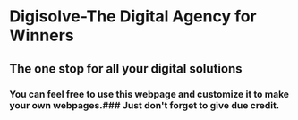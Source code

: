 # Digisolve-The Digital Agency for Winners

## The one stop for all your digital solutions

### You can feel free to use this webpage and customize it to make your own webpages.### Just don't forget to give due credit.
